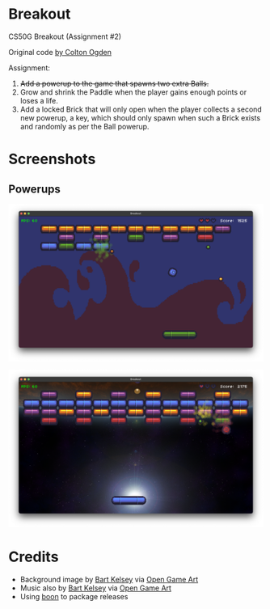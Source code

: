 # Breakout

CS50G Breakout (Assignment #2)

Original code [by Colton Ogden](https://cs50.harvard.edu/games/2018/projects/1/flappy/)

Assignment:

1. ~~Add a powerup to the game that spawns two extra Balls.~~
2. Grow and shrink the Paddle when the player gains enough points or loses a life.
3. Add a locked Brick that will only open when the player collects a second new powerup, a key, which should only spawn when such a Brick exists and randomly as per the Ball powerup.

# Screenshots

## Powerups

![Image of Powerup](images/screenshot1.png)

![Image of Powerup](images/screenshot2.png)


# Credits

* Background image by [Bart Kelsey](https://opengameart.org/users/bart) via [Open Game Art](https://opengameart.org/content/red-planet-2)
* Music also by [Bart Kelsey](https://opengameart.org/users/bart) via [Open Game Art](https://opengameart.org/content/xeon-theme-remastered)
* Using [boon](https://github.com/camchenry/boon) to package releases
